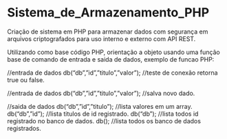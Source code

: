 # Sistema_de_Armazenamento_PHP
Criação de sistema em PHP para armazenar dados com segurança em arquivos criptografados para uso interno e externo com API REST.

Utilizando como base código PHP, orientação a objeto usando uma função base de comando de entrada e saida de dados, exemplo de funcao PHP:


//entrada de dados
db(“db”,”id”,”titulo”,”valor”); //teste de conexão retorna true ou false.


//entrada de dados
db(“db”,”id”,”titulo”,”valor”); //salva novo dado.


//saida de dados
db(“db”,”id”,”titulo”); //lista valores em um array.
db(“db”,”id”); //lista titulos de id registrado.
db(“db”); //lista todos id registrado no banco de dados.
db(); //lista todos os banco de dados registrados.

